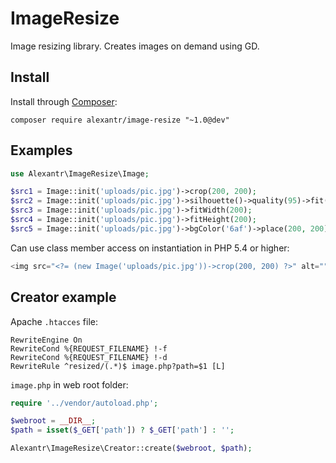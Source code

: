 # ImageResize

Image resizing library. Creates images on demand using GD.

## Install

Install through [Composer](http://getcomposer.org/):

```
composer require alexantr/image-resize "~1.0@dev"
```

## Examples

```php
use Alexantr\ImageResize\Image;

$src1 = Image::init('uploads/pic.jpg')->crop(200, 200);
$src2 = Image::init('uploads/pic.jpg')->silhouette()->quality(95)->fit(200, 200);
$src3 = Image::init('uploads/pic.jpg')->fitWidth(200);
$src4 = Image::init('uploads/pic.jpg')->fitHeight(200);
$src5 = Image::init('uploads/pic.jpg')->bgColor('6af')->place(200, 200);
```

Can use class member access on instantiation in PHP 5.4 or higher:

```php
<img src="<?= (new Image('uploads/pic.jpg'))->crop(200, 200) ?>" alt="">
```

## Creator example

Apache `.htacces` file:

```
RewriteEngine On
RewriteCond %{REQUEST_FILENAME} !-f
RewriteCond %{REQUEST_FILENAME} !-d
RewriteRule ^resized/(.*)$ image.php?path=$1 [L]
```

`image.php` in web root folder:

```php
require '../vendor/autoload.php';

$webroot = __DIR__;
$path = isset($_GET['path']) ? $_GET['path'] : '';

Alexantr\ImageResize\Creator::create($webroot, $path);
```
